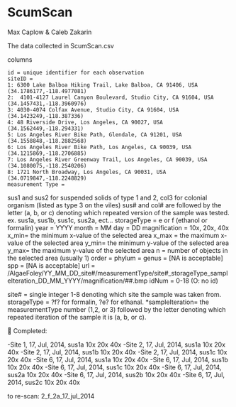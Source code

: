 # ScumScan

Max Caplow & Caleb Zakarin

The data collected in ScumScan.csv

columns

    id = unique identifier for each observation
    siteID = 
	1: 6300 Lake Balboa Hiking Trail, Lake Balboa, CA 91406, USA (34.1786177,-118.4977081)
	2:  4101-4127 Laurel Canyon Boulevard, Studio City, CA 91604, USA (34.1457431,-118.3960976)
	3: 4030-4074 Colfax Avenue, Studio City, CA 91604, USA (34.1423249,-118.387336)
	4: 48 Riverside Drive, Los Angeles, CA 90027, USA (34.1562449,-118.294331)
	5: Los Angeles River Bike Path, Glendale, CA 91201, USA (34.1558848,-118.2882568)
	6: Los Angeles River Bike Path, Los Angeles, CA 90039, USA (34.1215869,-118.2706885)
	7: Los Angeles River Greenway Trail, Los Angeles, CA 90039, USA (34.1080075,-118.2540206)
	8: 1721 North Broadway, Los Angeles, CA 90031, USA (34.0719847,-118.2248829)
    measurement Type = 
sus1 and sus2 for suspended solids of type 1 and 2, 
col3 for colonial organism (listed as type 3 on the viles)
          sus# and col# are followed by the letter (a, b, or c) denoting which repeated version of the sample was tested. 
ex. sus1a, sus1b, sus1c, sus2a, ect...
    storageType = e or f (ethanol or formalin)
    year = YYYY
    month = MM
    day = DD
    magnification = 10x, 20x, 40x
    x_min= the minimum x-value of the selected area
    x_max = the maximum x-value of the selected area
    y_min= the minimum y-value of the selected area
    y_max= the maximum y-value of the selected area
    n = number of objects in the selected area (usually 1)
    order =
    phylum =
    genus = [NA is acceptable]
    spp = [NA is acceptable]
    url = /AlgaeFoley/YY_MM_DD_site#/measurementType/site#_storageType_sampleIteration_DD_MM_YYYY/magnification/##.bmp
    idNum = 0-18 (O: no id)

site# = single integer 1-8 denoting which site the sample was taken from.
storageType = ?f? for formalin, ?e? for ethanal.
*sampleIteration= the measurementType number (1,2, or 3) followed by the letter denoting which repeated iteration of the sample it is (a, b, or c).



Completed:

-Site 1, 17, Jul, 2014, sus1a
	10x
	20x
	40x
-Site 2, 17, Jul, 2014, sus1a
	10x
	20x
	40x
-Site 2, 17, Jul, 2014, sus1b
	10x
	20x
	40x
-Site 2, 17, Jul, 2014, sus1c
	10x
	20x
	40x
-Site 6, 17, Jul, 2014, sus1a
	10x
	20x
	40x
-Site 6, 17, Jul, 2014, sus1b
	10x
	20x
	40x
-Site 6, 17, Jul, 2014, sus1c
	10x
	20x
	40x
-Site 6, 17, Jul, 2014, sus2a
	10x
	20x
	40x
-Site 6, 17, Jul, 2014, sus2b
	10x
	20x
	40x
-Site 6, 17, Jul, 2014, sus2c
	10x
	20x
	40x



to re-scan: 2_f_2a_17_jul_2014

